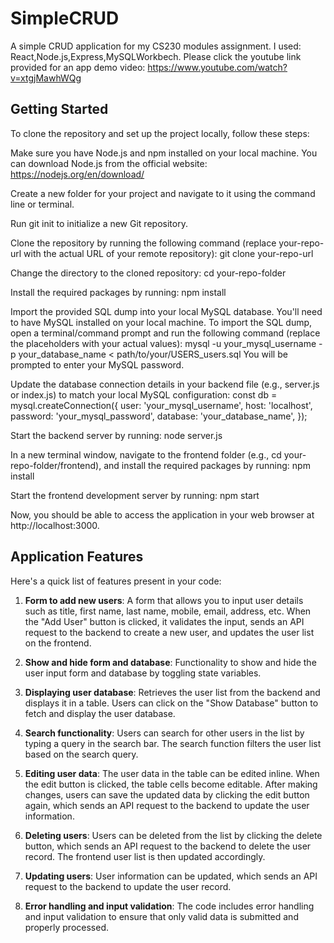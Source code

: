 # SimpleCRUD
A simple CRUD application for my CS230 modules assignment. I used: React,Node.js,Express,MySQLWorkbech.
Please click the youtube link provided for an app demo video: 
https://www.youtube.com/watch?v=xtgjMawhWQg

## Getting Started

To clone the repository and set up the project locally, follow these steps:

Make sure you have Node.js and npm installed on your local machine. You can download Node.js from the official website: https://nodejs.org/en/download/

Create a new folder for your project and navigate to it using the command line or terminal.

Run git init to initialize a new Git repository.

Clone the repository by running the following command (replace your-repo-url with the actual URL of your remote repository):
git clone your-repo-url

Change the directory to the cloned repository:
cd your-repo-folder

Install the required packages by running:
npm install

Import the provided SQL dump into your local MySQL database. You'll need to have MySQL installed on your local machine. To import the SQL dump, open a terminal/command prompt and run the following command (replace the placeholders with your actual values):
mysql -u your_mysql_username -p your_database_name < path/to/your/USERS_users.sql
You will be prompted to enter your MySQL password.

Update the database connection details in your backend file (e.g., server.js or index.js) to match your local MySQL configuration:
const db = mysql.createConnection({
  user: 'your_mysql_username',
  host: 'localhost',
  password: 'your_mysql_password',
  database: 'your_database_name',
});

Start the backend server by running:
node server.js

In a new terminal window, navigate to the frontend folder (e.g., cd your-repo-folder/frontend), and install the required packages by running:
npm install

Start the frontend development server by running:
npm start

Now, you should be able to access the application in your web browser at http://localhost:3000.

## Application Features
Here's a quick list of features present in your code:

1. **Form to add new users**: A form that allows you to input user details such as title, first name, last name, mobile, email, address, etc. When the "Add User" button is clicked, it validates the input, sends an API request to the backend to create a new user, and updates the user list on the frontend.

2. **Show and hide form and database**: Functionality to show and hide the user input form and database by toggling state variables.

3. **Displaying user database**: Retrieves the user list from the backend and displays it in a table. Users can click on the "Show Database" button to fetch and display the user database.

4. **Search functionality**: Users can search for other users in the list by typing a query in the search bar. The search function filters the user list based on the search query.

5. **Editing user data**: The user data in the table can be edited inline. When the edit button is clicked, the table cells become editable. After making changes, users can save the updated data by clicking the edit button again, which sends an API request to the backend to update the user information.

6. **Deleting users**: Users can be deleted from the list by clicking the delete button, which sends an API request to the backend to delete the user record. The frontend user list is then updated accordingly.

7. **Updating users**: User information can be updated, which sends an API request to the backend to update the user record.

8. **Error handling and input validation**: The code includes error handling and input validation to ensure that only valid data is submitted and properly processed.
